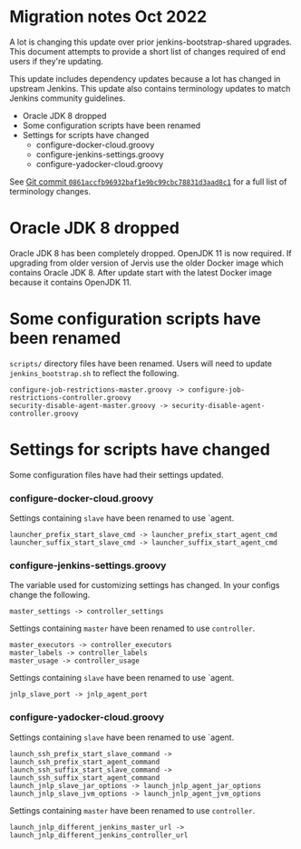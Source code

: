 # Migration notes Oct 2022

A lot is changing this update over prior jenkins-bootstrap-shared upgrades.
This document attempts to provide a short list of changes required of end users
if they're updating.

This update includes dependency updates because a lot has changed in upstream
Jenkins.  This update also contains terminology updates to match Jenkins
community guidelines.

- Oracle JDK 8 dropped
- Some configuration scripts have been renamed
- Settings for scripts have changed
  - configure-docker-cloud.groovy
  - configure-jenkins-settings.groovy
  - configure-yadocker-cloud.groovy

See [Git commit `0861accfb96932baf1e9bc99cbc78831d3aad8c1`][1] for a full list
of terminology changes.

[1]: https://github.com/samrocketman/jenkins-bootstrap-shared/commit/0861accfb96932baf1e9bc99cbc78831d3aad8c1

# Oracle JDK 8 dropped

Oracle JDK 8 has been completely dropped.  OpenJDK 11 is now required.  If
upgrading from older version of Jervis use the older Docker image which contains
Oracle JDK 8.  After update start with the latest Docker image because it
contains OpenJDK 11.

# Some configuration scripts have been renamed

`scripts/` directory files have been renamed.  Users will need to update
`jenkins_bootstrap.sh` to reflect the following.

    configure-job-restrictions-master.groovy -> configure-job-restrictions-controller.groovy
    security-disable-agent-master.groovy -> security-disable-agent-controller.groovy

# Settings for scripts have changed

Some configuration files have had their settings updated.

### configure-docker-cloud.groovy

Settings containing `slave` have been renamed to use `agent.

    launcher_prefix_start_slave_cmd -> launcher_prefix_start_agent_cmd
    launcher_suffix_start_slave_cmd -> launcher_suffix_start_agent_cmd

### configure-jenkins-settings.groovy

The variable used for customizing settings has changed.  In your configs change
the following.

    master_settings -> controller_settings

Settings containing `master` have been renamed to use `controller`.

    master_executors -> controller_executors
    master_labels -> controller_labels
    master_usage -> controller_usage

Settings containing `slave` have been renamed to use `agent.

    jnlp_slave_port -> jnlp_agent_port

### configure-yadocker-cloud.groovy

Settings containing `slave` have been renamed to use `agent.

    launch_ssh_prefix_start_slave_command -> launch_ssh_prefix_start_agent_command
    launch_ssh_suffix_start_slave_command -> launch_ssh_suffix_start_agent_command
    launch_jnlp_slave_jar_options -> launch_jnlp_agent_jar_options
    launch_jnlp_slave_jvm_options -> launch_jnlp_agent_jvm_options

Settings containing `master` have been renamed to use `controller`.

    launch_jnlp_different_jenkins_master_url -> launch_jnlp_different_jenkins_controller_url
